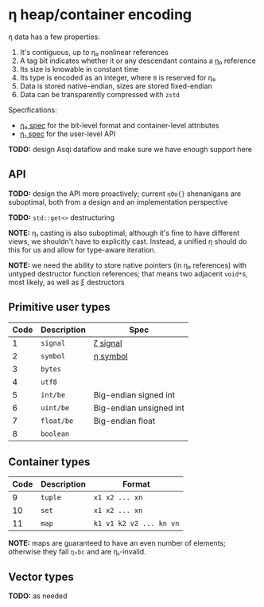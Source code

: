 # η heap/container encoding
η data has a few properties:

1. It's contiguous, up to η₀ nonlinear references
2. A tag bit indicates whether it or any descendant contains a [η₀](eta0.md) reference
3. Its size is knowable in constant time
4. Its type is encoded as an integer, where `0` is reserved for η₀
5. Data is stored native-endian, sizes are stored fixed-endian
6. Data can be transparently compressed with `zstd`

Specifications:

+ [η₀ spec](eta0.md) for the bit-level format and container-level attributes
+ [η₁ spec](eta1.md) for the user-level API

**TODO:** design Asqi dataflow and make sure we have enough support here


## API
**TODO:** design the API more proactively; current `η0o{}` shenanigans are suboptimal, both from a design and an implementation perspective

**TODO:** `std::get<>` destructuring

**NOTE:** η₁ casting is also suboptimal; although it's fine to have different views, we shouldn't have to explicitly cast. Instead, a unified η should do this for us and allow for type-aware iteration.

**NOTE:** we need the ability to store native pointers (in η₀ references) with untyped destructor function references; that means two adjacent `void*`s, most likely, as well as [ξ](xi.md) destructors


## Primitive user types
| Code | Description | Spec                       |
|------|-------------|----------------------------|
| 1    | `signal`    | [ζ signal](zeta-signal.md) |
| 2    | `symbol`    | [η symbol](eta-symbol.md)  |
| 3    | `bytes`     |                            |
| 4    | `utf8`      |                            |
| 5    | `int/be`    | Big-endian signed int      |
| 6    | `uint/be`   | Big-endian unsigned int    |
| 7    | `float/be`  | Big-endian float           |
| 8    | `boolean`   |                            |


## Container types
| Code | Description | Format                  |
|------|-------------|-------------------------|
| 9    | `tuple`     | `x1 x2 ... xn`          |
| 10   | `set`       | `x1 x2 ... xn`          |
| 11   | `map`       | `k1 v1 k2 v2 ... kn vn` |

**NOTE:** maps are guaranteed to have an even number of elements; otherwise they fail `η₀bc` and are η₁-invalid.


## Vector types
**TODO:** as needed
